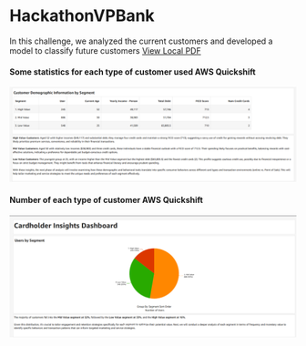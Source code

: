# HackathonVPBank
In this challenge, we analyzed the current customers and developed a model to classify future customers
[View Local PDF](VPBank_Hackathon_CLV_Team106.pdf)
#### Some statistics for each type of customer used AWS Quickshift
![Overview](anh2.png)
#### Number of each type of customer AWS Quickshift
![Overview](anh1.png)
